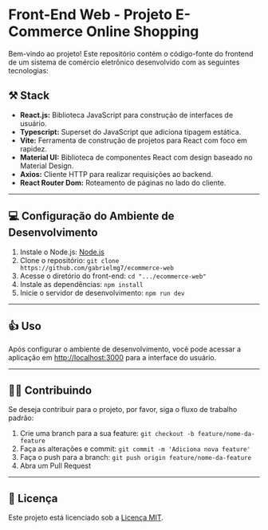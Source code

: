# Front-End Web - Projeto E-Commerce Online Shopping

Bem-vindo ao projeto! Este repositório contém o código-fonte do frontend de um sistema de comércio eletrônico desenvolvido com as seguintes tecnologias:

## ⚒ Stack

- **React.js:** Biblioteca JavaScript para construção de interfaces de usuário.
- **Typescript:** Superset do JavaScript que adiciona tipagem estática.
- **Vite:** Ferramenta de construção de projetos para React com foco em rapidez.
- **Material UI:** Biblioteca de componentes React com design baseado no Material Design.
- **Axios:** Cliente HTTP para realizar requisições ao backend.
- **React Router Dom:** Roteamento de páginas no lado do cliente.

---

## 💻 Configuração do Ambiente de Desenvolvimento

1. Instale o Node.js: [Node.js](https://nodejs.org/)
2. Clone o repositório: `git clone https://github.com/gabrielmg7/ecommerce-web`
3. Acesse o diretório do front-end: `cd ".../ecommerce-web"`
4. Instale as dependências: `npm install`
5. Inicie o servidor de desenvolvimento: `npm run dev`

---

## 👍 Uso

Após configurar o ambiente de desenvolvimento, você pode acessar a aplicação em [http://localhost:3000](http://localhost:3000) para a interface do usuário.

---

## 👩‍💻 Contribuindo

Se deseja contribuir para o projeto, por favor, siga o fluxo de trabalho padrão:

1. Crie uma branch para a sua feature: `git checkout -b feature/nome-da-feature`
2. Faça as alterações e commit: `git commit -m 'Adiciona nova feature'`
3. Faça o push para a branch: `git push origin feature/nome-da-feature`
4. Abra um Pull Request

---

## 📃 Licença

Este projeto está licenciado sob a [Licença MIT](LICENSE).